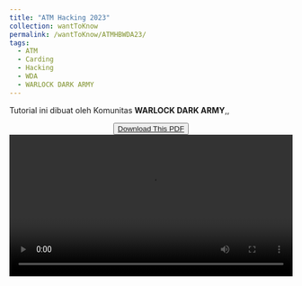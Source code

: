 ```yaml
---
title: "ATM Hacking 2023"
collection: wantToKnow
permalink: /wantToKnow/ATMHBWDA23/
tags:
  - ATM
  - Carding
  - Hacking
  - WDA
  - WARLOCK DARK ARMY
---
```


Tutorial ini dibuat oleh Komunitas **WARLOCK DARK ARMY**,,

<object data=
"/assets/file/ATM HACKING.pdf" 
                width="800" 
                height="500"> 
        </object>
<center><button class="btn-82"><a href="https://github.com/esoneXon/esoneXon.github.io/raw/main/assets/file/ATM%20HACKING.pdf"><span>Download This PDF</span></a></button></center>

<video width="100%" controls>
  <source src="/assets/file/video_2023-01-08_00-51-01.mp4" type="video/mp4">
</video>
